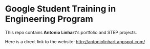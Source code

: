 # Google Student Training in Engineering Program

This repo contains **Antonio Linhart**'s portfolio and STEP projects.

Here is a direct link to the website: http://antoniolinhart.appspot.com/
